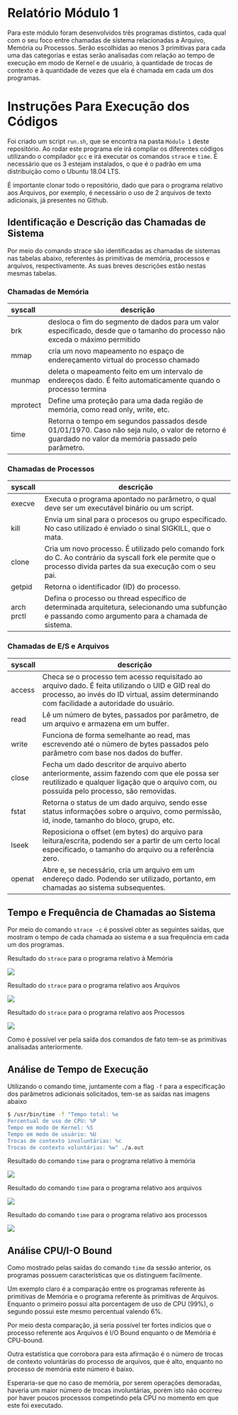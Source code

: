 # Relatório Módulo 1

Para este módulo foram desenvolvidos três programas distintos, cada qual com o seu foco entre chamadas de sistema relacionadas a Arquivo, Memória ou Processos. Serão escolhidas ao menos 3 primitivas para cada uma das categorias e estas serão analisadas com relação ao tempo de execução em modo de Kernel e de usuário, à quantidade de trocas de contexto e à quantidade de vezes que ela é chamada em cada um dos programas.


# Instruções Para Execução dos Códigos

Foi criado um script `run.sh`, que se encontra na pasta `Módulo 1` deste repositório. Ao rodar este programa ele irá compilar os diferentes códigos utilizando o compilador `gcc` e irá executar os comandos `strace` e `time`. É necessário que os 3 estejam instalados, o que é o padrão em uma distribuição como o Ubuntu 18.04 LTS.

É importante clonar todo o repositório, dado que para o programa relativo aos Arquivos, por exemplo, é necessário o uso de 2 arquivos de texto adicionais, já presentes no Github.

## Identificação e Descrição das Chamadas de Sistema

Por meio do comando strace são identificadas as chamadas de sistemas nas tabelas abaixo, referentes às primitivas de memória, processos e arquivos, respectivamente. As suas breves descrições estão nestas mesmas tabelas. 

### Chamadas de Memória
|syscall| descrição  |
|:--|--|
| brk | desloca o fim do segmento de dados para um valor especificado, desde que o tamanho do processo não exceda o máximo permitido |
| mmap | cria um novo mapeamento no espaço de endereçamento virtual do processo chamado |
| munmap | deleta o mapeamento feito em um intervalo de endereços dado. É feito automaticamente quando o processo termina |
| mprotect | Define uma proteção para uma dada região de memória, como read only, write, etc. |
| time | Retorna o tempo em segundos passados desde 01/01/1970. Caso não seja nulo, o valor de retorno é guardado no valor da memória passado pelo parâmetro. |

### Chamadas de Processos
|syscall|descrição  |
|:--|--|
| execve | Executa o programa apontado no parâmetro, o qual deve ser um executável binário ou um script. |
| kill | Envia um sinal para o procesos ou grupo especificado. No caso utilizado é enviado o sinal SIGKILL, que o mata. |
| clone | Cria um novo processo. É utilizado pelo comando fork do C. Ao contrário da syscall fork ele permite que o processo divida partes da sua execução com o seu pai. |
| getpid | Retorna o identificador (ID) do processo. |
| arch prctl | Defina o processo ou thread específico de determinada arquitetura, selecionando uma subfunção e passando como argumento para a chamada de sistema. |


### Chamadas de E/S e Arquivos
|syscall|descrição  |
|:--|--|
| access | Checa se o processo tem acesso requisitado ao arquivo dado. É feita utilizando o UID e GID real do processo, ao invés do ID virtual, assim determinando com facilidade a autoridade do usuário. |
| read | Lê um número de bytes, passados por parâmetro, de um arquivo e armazena em um buffer. |
| write | Funciona de forma semelhante ao read, mas escrevendo até o número de bytes passados pelo parâmetro com base nos dados do buffer. |
| close | Fecha um dado descritor de arquivo aberto anteriormente, assim fazendo com que ele possa ser reutilizado e qualquer ligação que o arquivo com, ou possuída pelo processo, são removidas. |
| fstat | Retorna o status de um dado arquivo, sendo esse status informações sobre o arquivo, como permissão, id, inode, tamanho do bloco, grupo, etc. |
| lseek | Reposiciona o offset (em bytes) do arquivo para leitura/escrita, podendo ser a partir de um certo local especificado, o tamanho do arquivo ou a referência zero. |
| openat | Abre e, se necessário, cria um arquivo em um endereço dado. Podendo ser utilizado, portanto, em chamadas ao sistema subsequentes. |

## Tempo e Frequência de Chamadas ao Sistema

Por meio do comando `strace -c` é possível obter as seguintes saídas, que mostram o tempo de cada chamada ao sistema e a sua frequência em cada um dos programas.

Resultado do `strace` para o programa relativo à Memória

![](./Imagens/straceMemoria.jpg)

Resultado do `strace` para o programa relativo aos Arquivos

![](./Imagens/straceArquivos.jpg)


Resultado do `strace` para o programa relativo aos Processos

![](./Imagens/straceProcessos.jpg)

Como é possível ver pela saída dos comandos de fato tem-se as primitivas analisadas anteriormente.

## Análise de Tempo de Execução

Utilizando o comando time, juntamente com a flag `-f` para a especificação dos parâmetros adicionais solicitados, tem-se as saídas nas imagens abaixo

```bash
$ /usr/bin/time -f "Tempo total: %e
Percentual de uso de CPU: %P
Tempo em modo de Kernel: %S
Tempo em modo de usuário: %U
Trocas de contexto involuntárias: %c
Trocas de contexto voluntárias: %w" ./a.out
```

Resultado do comando `time` para o programa relativo à memória

![](./Imagens/tempoMemoria.jpg)

Resultado do comando `time` para o programa relativo aos arquivos

![](./Imagens/tempoArquivos.jpg)

Resultado do comando `time` para o programa relativo aos processos

![](./Imagens/tempoProcessos.jpg)

## Análise CPU/I-O Bound

Como mostrado pelas saídas do comando `time` da sessão anterior, os programas possuem características que os distinguem facilmente.

Um exemplo claro é a comparação entre os programas referente às primitivas de Memória e o programa referente às primitivas de Arquivos. Enquanto o primeiro possui alta porcentagem de uso de CPU (99%), o segundo possui este mesmo percentual valendo 6%.

Por meio desta comparação, já seria possível ter fortes indícios que o processo referente aos Arquivos é I/O Bound enquanto o de Memória é CPU-bound.

Outra estatística que corrobora para esta afirmação é o número de trocas de contexto voluntárias do processo de arquivos, que é alto, enquanto no processo de memória este número é baixo.

Esperaria-se que no caso de memória, por serem operações demoradas, haveria um maior número de trocas involuntárias, porém isto não ocorreu por haver poucos processos competindo pela CPU no momento em que este foi executado.

